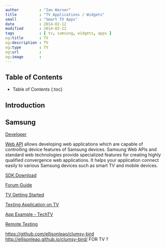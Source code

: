 ```yaml
---
author         : "Ian Warner"
title          : "TV Applications / Widgets"
small          : "Smart TV Apps"
date           : 2014-02-12
modified       : 2014-02-12
tags           : [ tv, samsung, widgets, apps ]
og:title       : TV
og:description : TV
og:type        : TV
og:url         :
og:image       :
---
```


## Table of Contents
* Table of Contents
{:toc}

## Introduction

## Samsung

[Developer][]

[Web API][] allows developing web applications which are capable of controlling
device features of Samsung devices. Samsung Web APIs and standard web technologies provide specialized features for creating highly qualified convergence web applications. It helps your application connect easily to various Samsung devices such as smart TV and mobile devices.

[SDK Download][]

[Forum Guide][]

[TV Getting Started][]

[Texting Application on TV][]

[App Example - TechTV][]

[Remote Testing][]

[Developer]:http://developer.samsung.com/
[Web API]:http://developer.samsung.com/samsung-web-api
[Forum Guide]:http://www.samsungdforum.com/guide/
[Texting Application on TV]:http://www.samsungdforum.com/Guide/art00013/index.html
[TV Getting Started]:http://www.samsungdforum.com/Support/BeginningforSmartTV
[SDK Download]:http://www.samsungdforum.com/Devtools/Sdkdownload
[App Example - TechTV]:https://github.com/kimptoc/BritishTechTVBasic/
[Remote Testing]:https://rts.samsungdforum.com/

https://github.com/ellisonleao/clumsy-bird
http://ellisonleao.github.io/clumsy-bird/ FOR TV ?